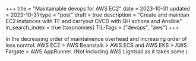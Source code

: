 +++
title = "Maintainable devops for AWS EC2"
date = 2023-10-31
updated = 2023-10-31
type = "post"
draft = true
description = "Create and maintian EC2 instances with TF and carryout CI/CD with GH actions and Ansible"
in_search_index = true
[taxonomies]
TIL-Tags = ["devops", "aws"]
+++

In the decreasing order of maintainence overhead and increasing order of less control: AWS EC2 > AWS Beanstalk > AWS ECS and AWS EKS > AWS Fargate > AWS AppRunner. (Not including AWS Lightsail as it takes some )